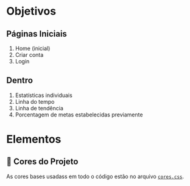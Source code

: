 # Objetivos

## Páginas Iniciais

1) Home (inicial)
2) Criar conta
3) Login

## Dentro

1) Estatísticas individuais
2) Linha do tempo
3) Linha de tendência
4) Porcentagem de metas estabelecidas previamente

# Elementos

## 🎨 Cores do Projeto

As cores bases usadass em todo o código estão no arquivo [`cores.css`](./cores.css).
